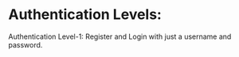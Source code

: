 # Authentication Levels:
Authentication Level-1: Register and Login with just a username and password.